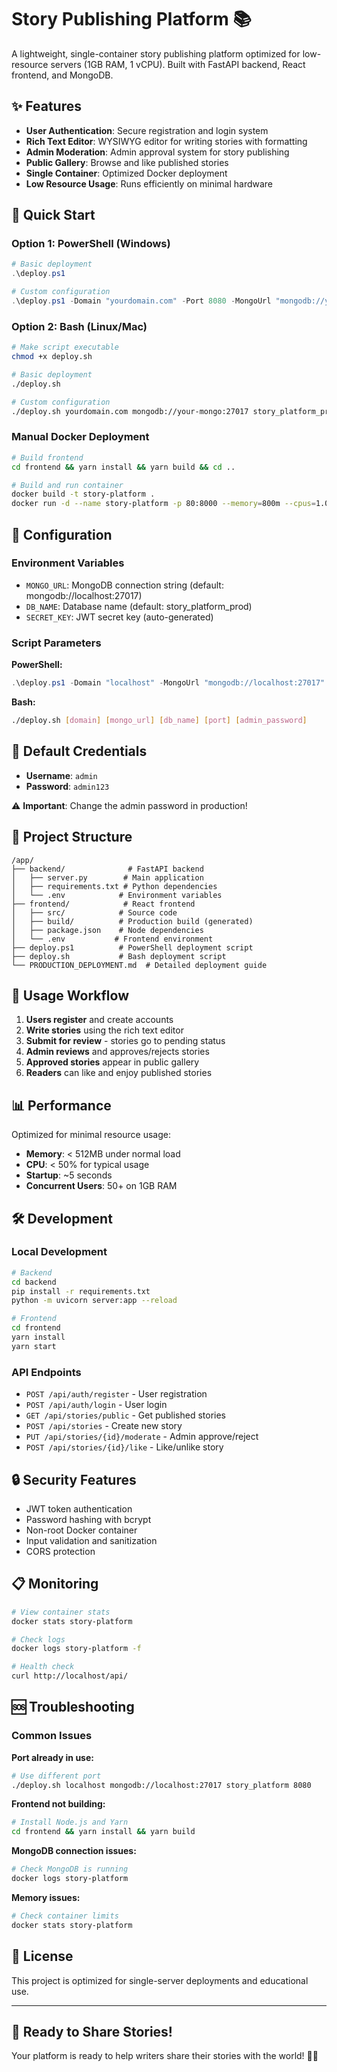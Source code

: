 # Story Publishing Platform 📚

A lightweight, single-container story publishing platform optimized for low-resource servers (1GB RAM, 1 vCPU). Built with FastAPI backend, React frontend, and MongoDB.

## ✨ Features

- **User Authentication**: Secure registration and login system
- **Rich Text Editor**: WYSIWYG editor for writing stories with formatting
- **Admin Moderation**: Admin approval system for story publishing
- **Public Gallery**: Browse and like published stories
- **Single Container**: Optimized Docker deployment
- **Low Resource Usage**: Runs efficiently on minimal hardware

## 🚀 Quick Start

### Option 1: PowerShell (Windows)
```powershell
# Basic deployment
.\deploy.ps1

# Custom configuration
.\deploy.ps1 -Domain "yourdomain.com" -Port 8080 -MongoUrl "mongodb://your-mongo:27017"
```

### Option 2: Bash (Linux/Mac)
```bash
# Make script executable
chmod +x deploy.sh

# Basic deployment
./deploy.sh

# Custom configuration
./deploy.sh yourdomain.com mongodb://your-mongo:27017 story_platform_prod 8080
```

### Manual Docker Deployment
```bash
# Build frontend
cd frontend && yarn install && yarn build && cd ..

# Build and run container
docker build -t story-platform .
docker run -d --name story-platform -p 80:8000 --memory=800m --cpus=1.0 story-platform
```

## 🔧 Configuration

### Environment Variables
- `MONGO_URL`: MongoDB connection string (default: mongodb://localhost:27017)
- `DB_NAME`: Database name (default: story_platform_prod)
- `SECRET_KEY`: JWT secret key (auto-generated)

### Script Parameters

**PowerShell:**
```powershell
.\deploy.ps1 -Domain "localhost" -MongoUrl "mongodb://localhost:27017" -DbName "story_platform" -Port 80 -AdminPassword "admin123"
```

**Bash:**
```bash
./deploy.sh [domain] [mongo_url] [db_name] [port] [admin_password]
```

## 👤 Default Credentials

- **Username**: `admin`
- **Password**: `admin123`

⚠️ **Important**: Change the admin password in production!

## 📁 Project Structure

```
/app/
├── backend/              # FastAPI backend
│   ├── server.py        # Main application
│   ├── requirements.txt # Python dependencies
│   └── .env            # Environment variables
├── frontend/            # React frontend
│   ├── src/            # Source code
│   ├── build/          # Production build (generated)
│   ├── package.json    # Node dependencies
│   └── .env           # Frontend environment
├── deploy.ps1          # PowerShell deployment script
├── deploy.sh           # Bash deployment script
└── PRODUCTION_DEPLOYMENT.md  # Detailed deployment guide
```

## 🎯 Usage Workflow

1. **Users register** and create accounts
2. **Write stories** using the rich text editor
3. **Submit for review** - stories go to pending status
4. **Admin reviews** and approves/rejects stories
5. **Approved stories** appear in public gallery
6. **Readers** can like and enjoy published stories

## 📊 Performance

Optimized for minimal resource usage:
- **Memory**: < 512MB under normal load
- **CPU**: < 50% for typical usage
- **Startup**: ~5 seconds
- **Concurrent Users**: 50+ on 1GB RAM

## 🛠️ Development

### Local Development
```bash
# Backend
cd backend
pip install -r requirements.txt
python -m uvicorn server:app --reload

# Frontend  
cd frontend
yarn install
yarn start
```

### API Endpoints
- `POST /api/auth/register` - User registration
- `POST /api/auth/login` - User login
- `GET /api/stories/public` - Get published stories
- `POST /api/stories` - Create new story
- `PUT /api/stories/{id}/moderate` - Admin approve/reject
- `POST /api/stories/{id}/like` - Like/unlike story

## 🔒 Security Features

- JWT token authentication
- Password hashing with bcrypt
- Non-root Docker container
- Input validation and sanitization
- CORS protection

## 📋 Monitoring

```bash
# View container stats
docker stats story-platform

# Check logs
docker logs story-platform -f

# Health check
curl http://localhost/api/
```

## 🆘 Troubleshooting

### Common Issues

**Port already in use:**
```bash
# Use different port
./deploy.sh localhost mongodb://localhost:27017 story_platform 8080
```

**Frontend not building:**
```bash
# Install Node.js and Yarn
cd frontend && yarn install && yarn build
```

**MongoDB connection issues:**
```bash
# Check MongoDB is running
docker logs story-platform
```

**Memory issues:**
```bash
# Check container limits
docker stats story-platform
```

## 📄 License

This project is optimized for single-server deployments and educational use.

---

## 🎉 Ready to Share Stories!

Your platform is ready to help writers share their stories with the world! 📖✨